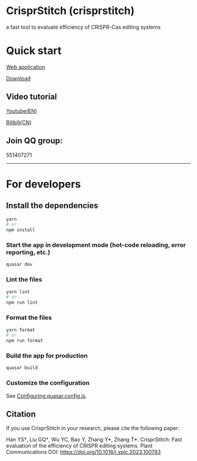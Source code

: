 # CrisprStitch (crisprstitch)

a fast tool to evaluate efficiency of CRISPR-Cas editing systems

# Quick start

[Web application](https://bioinfor.yzu.edu.cn/crisprstitch/)

[Download](https://github.com/zhangtaolab/CrisprStitch/releases)

## Video tutorial

[Youtube(EN)](https://www.youtube.com/watch?v=rnVo2CoyEhs&list=PLo8q8tqFX5J3IyY2Pk0dqc_v6tUvqL8F_&ab_channel=ZhangtaoLabTV)

[Bilibili(CN)](https://www.bilibili.com/video/BV1cR4y1y7nX/?spm_id_from=333.999.0.0)

## Join QQ group:

551407271

---

# For developers

## Install the dependencies

```bash
yarn
# or
npm install
```

### Start the app in development mode (hot-code reloading, error reporting, etc.)

```bash
quasar dev
```

### Lint the files

```bash
yarn lint
# or
npm run lint
```

### Format the files

```bash
yarn format
# or
npm run format
```

### Build the app for production

```bash
quasar build
```

### Customize the configuration

See [Configuring quasar.config.js](https://v2.quasar.dev/quasar-cli-vite/quasar-config-js).

## Citation

If you use CrisprStitch in your research, please cite the following paper:

Han YS†, Liu GQ†, Wu YC, Bao Y, Zhang Y*, Zhang T*. CrisprStitch: Fast evaluation of the efficiency of CRISPR editing systems. Plant Communications DOI: https://doi.org/10.1016/j.xplc.2023.100783
